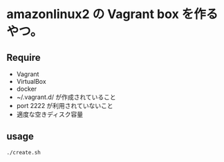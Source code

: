# amazonlinux2 の Vagrant box を作るやつ。

## Require
* Vagrant
* VirtualBox
* docker
* ~/.vagrant.d/ が作成されていること
* port 2222 が利用されていないこと
* 適度な空きディスク容量　

## usage
`./create.sh`

